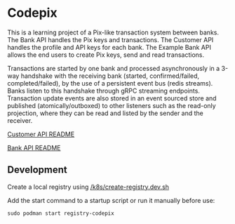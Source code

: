 # Codepix

This is a learning project of a Pix-like transaction system between banks. The Bank API handles the Pix keys and transactions. The Customer API handles the profile and API keys for each bank. The Example Bank API allows the end users to create Pix keys, send and read transactions.

Transactions are started by one bank and processed asynchronously in a 3-way handshake with the receiving bank (started, confirmed/failed, completed/failed), by the use of a persistent event bus (redis streams). Banks listen to this handshake through gRPC streaming endpoints.
Transaction update events are also stored in an event sourced store and published (atomically/outboxed) to other listeners such as the read-only projection, where they can be read and listed by the sender and the receiver.

[Customer API README](customer-api/README.md)

[Bank API README](bank-api/README.md)

## Development

Create a local registry using [/k8s/create-registry.dev.sh](../k8s/create-registry.dev.sh)

Add the start command to a startup script or run it manually before use:
```
sudo podman start registry-codepix
```
